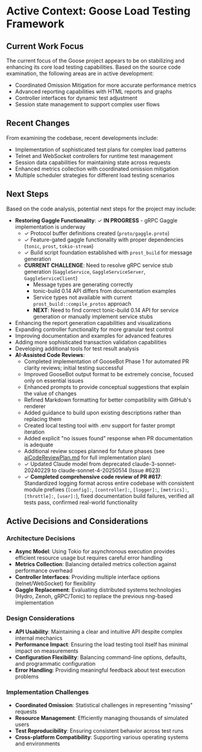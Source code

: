 # Active Context: Goose Load Testing Framework

## Current Work Focus
The current focus of the Goose project appears to be on stabilizing and enhancing its core load testing capabilities. Based on the source code examination, the following areas are in active development:

- Coordinated Omission Mitigation for more accurate performance metrics
- Advanced reporting capabilities with HTML reports and graphs
- Controller interfaces for dynamic test adjustment
- Session state management to support complex user flows

## Recent Changes
From examining the codebase, recent developments include:

- Implementation of sophisticated test plans for complex load patterns
- Telnet and WebSocket controllers for runtime test management
- Session data capabilities for maintaining state across requests
- Enhanced metrics collection with coordinated omission mitigation
- Multiple scheduler strategies for different load testing scenarios

## Next Steps
Based on the code analysis, potential next steps for the project may include:

- **Restoring Gaggle Functionality**: ✓ **IN PROGRESS** - gRPC Gaggle implementation is underway
  - ✓ Protocol buffer definitions created (`proto/gaggle.proto`)
  - ✓ Feature-gated gaggle functionality with proper dependencies (`tonic`, `prost`, `tokio-stream`)
  - ✓ Build script foundation established with `prost_build` for message generation
  - **CURRENT CHALLENGE**: Need to resolve gRPC service stub generation (`GaggleService`, `GaggleServiceServer`, `GaggleServiceClient`)
    - Message types are generating correctly
    - tonic-build 0.14 API differs from documentation examples
    - Service types not available with current `prost_build::compile_protos` approach
    - **NEXT**: Need to find correct tonic-build 0.14 API for service generation or manually implement service stubs
- Enhancing the report generation capabilities and visualizations
- Expanding controller functionality for more granular test control
- Improving documentation and examples for advanced features
- Adding more sophisticated transaction validation capabilities
- Developing additional tools for test result analysis
- **AI-Assisted Code Reviews**: 
  - Completed implementation of GooseBot Phase 1 for automated PR clarity reviews; initial testing successful
  - Improved GooseBot output format to be extremely concise, focused only on essential issues
  - Enhanced prompts to provide conceptual suggestions that explain the value of changes
  - Refined Markdown formatting for better compatibility with GitHub's renderer
  - Added guidance to build upon existing descriptions rather than replacing them
  - Created local testing tool with .env support for faster prompt iteration
  - Added explicit "no issues found" response when PR documentation is adequate
  - Additional review scopes planned for future phases (see [aiCodeReviewPlan.md](./aiCodeReviewPlan.md) for full implementation plan)
  - ✓ Updated Claude model from deprecated claude-3-sonnet-20240229 to claude-sonnet-4-20250514 (Issue #623)
  - ✓ **Completed comprehensive code review of PR #617**: Standardized logging format across entire codebase with consistent module prefixes (`[config]:`, `[controller]:`, `[logger]:`, `[metrics]:`, `[throttle]:`, `[user]:`), fixed documentation build failures, verified all tests pass, confirmed real-world functionality

## Active Decisions and Considerations

### Architecture Decisions
- **Async Model**: Using Tokio for asynchronous execution provides efficient resource usage but requires careful error handling
- **Metrics Collection**: Balancing detailed metrics collection against performance overhead
- **Controller Interfaces**: Providing multiple interface options (telnet/WebSocket) for flexibility
- **Gaggle Replacement**: Evaluating distributed systems technologies (Hydro, Zenoh, gRPC/Tonic) to replace the previous nng-based implementation

### Design Considerations
- **API Usability**: Maintaining a clear and intuitive API despite complex internal mechanics
- **Performance Impact**: Ensuring the load testing tool itself has minimal impact on measurements
- **Configuration Flexibility**: Balancing command-line options, defaults, and programmatic configuration
- **Error Handling**: Providing meaningful feedback about test execution problems

### Implementation Challenges
- **Coordinated Omission**: Statistical challenges in representing "missing" requests
- **Resource Management**: Efficiently managing thousands of simulated users
- **Test Reproducibility**: Ensuring consistent behavior across test runs
- **Cross-platform Compatibility**: Supporting various operating systems and environments
